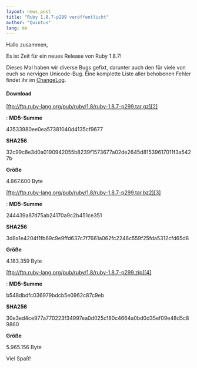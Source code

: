 ```yaml
---
layout: news_post
title: "Ruby 1.8.7-p299 veröffentlicht"
author: "Quintus"
lang: de
---
```


Hallo zusammen,

Es ist Zeit für ein neues Release von Ruby 1.8.7!

Dieses Mal haben wir diverse Bugs gefixt, darunter auch den für viele
von euch so nervigen Unicode-Bug. Eine komplette Liste aller behobenen
Fehler findet ihr im [ChangeLog][1].

#### Download

[ftp://ftp.ruby-lang.org/pub/ruby/1.8/ruby-1.8.7-p299.tar.gz][2]

: **MD5-Summe**
  
  43533980ee0ea57381040d4135cf9677
  
  **SHA256**
  
  32c99c8e3d0a0190942055b8239f1573677a02de2645d81539617011f3a5427b
  
  **Größe**
  
  4\.867.600 Byte

[ftp://ftp.ruby-lang.org/pub/ruby/1.8/ruby-1.8.7-p299.tar.bz2][3]

: **MD5-Summe**
  
  244439a87d75ab24170a9c2b451ce351
  
  **SHA256**
  
  3d8a1e4204f1fb69c9e9ffd637c7f7661a062fc2246c559f25fda5312cfd65d8
  
  **Größe**
  
  4\.183.359 Byte

[ftp://ftp.ruby-lang.org/pub/ruby/1.8/ruby-1.8.7-p299.zip][4]

: **MD5-Summe**
  
  b548dbdfc036979bdcb5e0962c87c9eb
  
  **SHA256**
  
  30e3ed4ce977a770223f34997ea0d025c180c4664a0bd0d35ef09e48d5c89860
  
  **Größe**
  
  5\.965.156 Byte

Viel Spaß!



[1]: http://svn.ruby-lang.org/repos/ruby/branches/ruby_1_8_7/ChangeLog 
[2]: ftp://ftp.ruby-lang.org/pub/ruby/1.8/ruby-1.8.7-p299.tar.gz 
[3]: ftp://ftp.ruby-lang.org/pub/ruby/1.8/ruby-1.8.7-p299.tar.bz2 
[4]: ftp://ftp.ruby-lang.org/pub/ruby/1.8/ruby-1.8.7-p299.zip 

